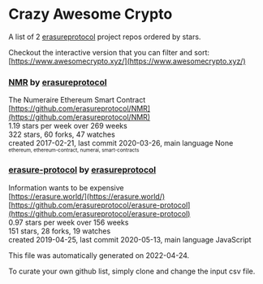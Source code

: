 # Crazy Awesome Crypto
A list of 2 [erasureprotocol](https://github.com/erasureprotocol) project repos ordered by stars.  

Checkout the interactive version that you can filter and sort: 
[https://www.awesomecrypto.xyz/](https://www.awesomecrypto.xyz/)  


### [NMR](https://github.com/erasureprotocol/NMR) by [erasureprotocol](https://github.com/erasureprotocol)  
The Numeraire Ethereum Smart Contract  
[https://github.com/erasureprotocol/NMR](https://github.com/erasureprotocol/NMR)  
1.19 stars per week over 269 weeks  
322 stars, 60 forks, 47 watches  
created 2017-02-21, last commit 2020-03-26, main language None  
<sub><sup>ethereum, ethereum-contract, numerai, smart-contracts</sup></sub>


### [erasure-protocol](https://github.com/erasureprotocol/erasure-protocol) by [erasureprotocol](https://github.com/erasureprotocol)  
Information wants to be expensive  
[https://erasure.world/](https://erasure.world/)  
[https://github.com/erasureprotocol/erasure-protocol](https://github.com/erasureprotocol/erasure-protocol)  
0.97 stars per week over 156 weeks  
151 stars, 28 forks, 19 watches  
created 2019-04-25, last commit 2020-05-13, main language JavaScript  


This file was automatically generated on 2022-04-24.  

To curate your own github list, simply clone and change the input csv file.  